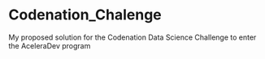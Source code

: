 # Codenation_Chalenge
My proposed solution for the Codenation Data Science Challenge to enter the AceleraDev program
